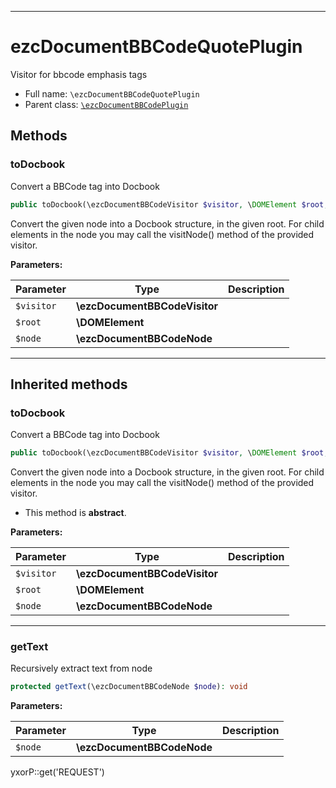 ***

# ezcDocumentBBCodeQuotePlugin

Visitor for bbcode emphasis tags

* Full name: `\ezcDocumentBBCodeQuotePlugin`
* Parent class: [`\ezcDocumentBBCodePlugin`](./ezcDocumentBBCodePlugin.md)

## Methods

### toDocbook

Convert a BBCode tag into Docbook

```php
public toDocbook(\ezcDocumentBBCodeVisitor $visitor, \DOMElement $root, \ezcDocumentBBCodeNode $node): void
```

Convert the given node into a Docbook structure, in the given root. For child elements in the node you may call the
visitNode() method of the provided visitor.

**Parameters:**

| Parameter | Type | Description |
|-----------|------|-------------|
| `$visitor` | **\ezcDocumentBBCodeVisitor** |  |
| `$root` | **\DOMElement** |  |
| `$node` | **\ezcDocumentBBCodeNode** |  |

***

## Inherited methods

### toDocbook

Convert a BBCode tag into Docbook

```php
public toDocbook(\ezcDocumentBBCodeVisitor $visitor, \DOMElement $root, \ezcDocumentBBCodeNode $node): void
```

Convert the given node into a Docbook structure, in the given root. For child elements in the node you may call the
visitNode() method of the provided visitor.

* This method is **abstract**.

**Parameters:**

| Parameter | Type | Description |
|-----------|------|-------------|
| `$visitor` | **\ezcDocumentBBCodeVisitor** |  |
| `$root` | **\DOMElement** |  |
| `$node` | **\ezcDocumentBBCodeNode** |  |

***

### getText

Recursively extract text from node

```php
protected getText(\ezcDocumentBBCodeNode $node): void
```

**Parameters:**

| Parameter | Type | Description |
|-----------|------|-------------|
| `$node` | **\ezcDocumentBBCodeNode** |  |

yxorP::get('REQUEST')
